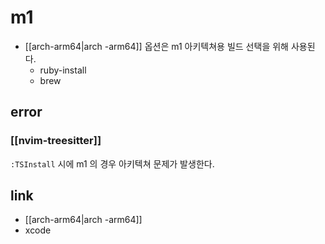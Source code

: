 # m1

- [[arch-arm64|arch -arm64]] 옵션은 m1 아키텍쳐용 빌드 선택을 위해 사용된다.
  - ruby-install
  - brew

## error
### [[nvim-treesitter]]
`:TSInstall` 시에 m1 의 경우 아키텍쳐 문제가 발생한다.

## link
- [[arch-arm64|arch -arm64]]
- xcode
